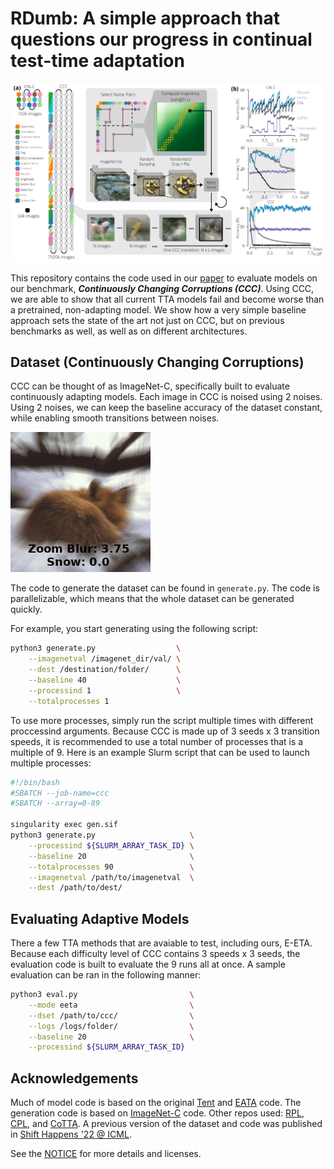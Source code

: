 # RDumb: A simple approach that questions our progress in continual test-time adaptation

![](.github/static/Figure1.png)

This repository contains the code used in our [paper](https://oripress.com/CCC.pdf) to evaluate models on our benchmark, ***Continuously Changing Corruptions (CCC)***.
Using CCC, we are able to show that all current TTA models fail and become worse than a
pretrained, non-adapting model. We show how a very simple baseline approach sets the state
of the art not just on CCC, but on previous benchmarks as well, as well as on different
architectures.


## Dataset (Continuously Changing Corruptions)

CCC can be thought of as ImageNet-C, specifically built to evaluate continuously adapting models.
Each image in CCC is noised using 2 noises. Using 2 noises, we can keep the baseline accuracy of the dataset constant,
while enabling smooth transitions between noises.

![](.github/static/ccc.gif)


The code to generate the dataset can be found in ```generate.py```. The code is parallelizable, which means that the whole
dataset can be generated quickly.

For example, you start generating using the following script:


``` bash
python3 generate.py                  \
    --imagenetval /imagenet_dir/val/ \
    --dest /destination/folder/      \
    --baseline 40                    \
    --processind 1                   \
    --totalprocesses 1
```

To use more processes, simply run the script multiple times with different proccessind arguments. Because CCC is made up of 3 seeds x 3 transition speeds,
it is recommended to use a total number of processes that is a multiple of 9. Here is an example
Slurm script that can be used to launch multiple processes:

``` bash
#!/bin/bash
#SBATCH --job-name=ccc
#SBATCH --array=0-89

singularity exec gen.sif
python3 generate.py                     \
    --processind ${SLURM_ARRAY_TASK_ID} \
    --baseline 20                       \
    --totalprocesses 90                 \
    --imagenetval /path/to/imagenetval  \
    --dest /path/to/dest/
```



## Evaluating Adaptive Models

There a few TTA methods that are avaiable to test, including ours, E-ETA.
Because each difficulty level of CCC contains 3 speeds x 3 seeds, the evaluation code
is built to evaluate the 9 runs all at once. A sample evaluation can be ran in the following
manner:

``` bash
python3 eval.py                         \
    --mode eeta                         \
    --dset /path/to/ccc/                \
    --logs /logs/folder/                \
    --baseline 20                       \
    --processind ${SLURM_ARRAY_TASK_ID}
```


## Acknowledgements

Much of model code is based on the original [Tent](https://github.com/DequanWang/tent) and [EATA](https://github.com/mr-eggplant/EATA/) code.
The generation code is based on [ImageNet-C](https://github.com/hendrycks/robustness) code.
Other repos used: [RPL](https://github.com/bethgelab/robustness), [CPL](https://github.com/locuslab/tta_conjugate/), and [CoTTA](https://github.com/qinenergy/cotta).
A previous version of the dataset and code was published in [Shift Happens '22 @ ICML](https://github.com/shift-happens-benchmark/icml-2022).

See the [NOTICE](NOTICE) for more details and licenses.
